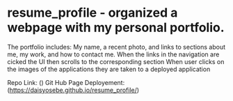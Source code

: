 # resume_profile - organized a webpage with my personal portfolio. 
The portfolio includes: 
My name, a recent photo, and links to sections about me, my work, and how to contact me.
When the links in the navigation are cicked the UI then scrolls to the corresponding section
When user clicks on the images of the applications they are taken to a deployed application










Repo Link: ()
Git Hub Page Deployement: (https://daisyosebe.github.io/resume_profile/)
